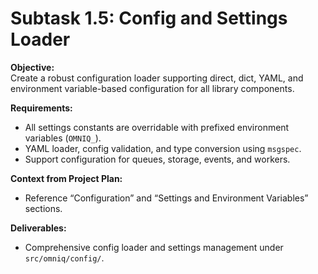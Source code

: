 <!-- @/tasks/05-config-and-settings-loader.md -->
# Subtask 1.5: Config and Settings Loader

**Objective:**  
Create a robust configuration loader supporting direct, dict, YAML, and environment variable-based configuration for all library components.

**Requirements:**  
- All settings constants are overridable with prefixed environment variables (`OMNIQ_`).
- YAML loader, config validation, and type conversion using `msgspec`.
- Support configuration for queues, storage, events, and workers.

**Context from Project Plan:**  
- Reference “Configuration” and “Settings and Environment Variables” sections.

**Deliverables:**  
- Comprehensive config loader and settings management under `src/omniq/config/`.